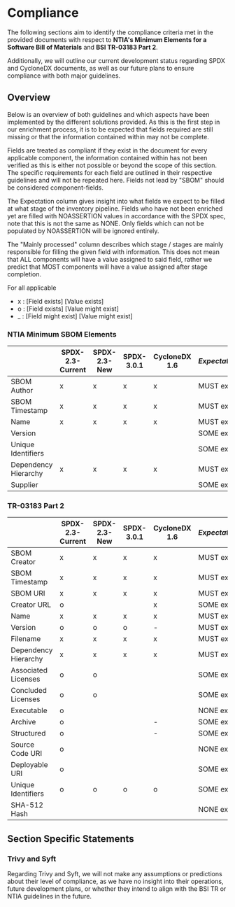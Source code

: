 # Compliance

The following sections aim to identify the compliance criteria met in the provided documents
with respect to **NTIA's Minimum Elements for a Software Bill of Materials** and **BSI TR-03183 Part 2**.

Additionally, we will outline our current development status regarding SPDX and CycloneDX documents,
as well as our future plans to ensure compliance with both major guidelines.

## Overview

Below is an overview of both guidelines and which aspects have been implemented by the different
solutions provided. As this is the first step in our enrichment process, it is to be expected that fields
required are still missing or that the information contained within may not be complete. 

Fields are treated as compliant if they exist in the document for every applicable component,
the information contained within has not been verified as this is either not possible
or beyond the scope of this section. The specific requirements for each field are outlined
in their respective guidelines and will not be repeated here.
Fields not lead by "SBOM" should be considered component-fields.

The Expectation column gives insight into what fields we expect to be filled at what stage of the
inventory pipeline. Fields who have not been enriched yet are filled with NOASSERTION values in
accordance with the SPDX spec, note that this is not the same as NONE. Only fields which can not be populated
by NOASSERTION will be ignored entirely.

The "Mainly processed" column describes which stage / stages are mainly responsible for filling the given field
with information. This does not mean that ALL components will have a value assigned to said field, rather we
predict that MOST components will have a value assigned after stage completion.

For all applicable
- x : [Field exists] [Value exists]
- o : [Field exists] [Value might exist]
- _ : [Field might exist] [Value might exist]

### NTIA Minimum SBOM Elements

|                      | SPDX-2.3-Current | SPDX-2.3-New | SPDX-3.0.1 | CycloneDX 1.6 | _Expectation_ | _Mainly processed_ |
|----------------------|------------------|--------------|------------|---------------|---------------|--------------------|
| SBOM Author          | x                | x            | x          | x             | MUST exist    | analyzed           |
| SBOM Timestamp       | x                | x            | x          | x             | MUST exist    | analyzed           |
| Name                 | x                | x            | x          | x             | MUST exist    | analyzed           |
| Version              |                  |              |            |               | SOME exist    | resolved           |
| Unique Identifiers   |                  |              |            |               | SOME exist    |                    |
| Dependency Hierarchy | x                | x            | x          | x             | MUST exist    | analyzed           |
| Supplier             |                  |              |            |               | SOME exist    |                    |

### TR-03183 Part 2

|                      | SPDX-2.3-Current | SPDX-2.3-New | SPDX-3.0.1 | CycloneDX 1.6 | _Expectation_ | _Mainly processed_ |
|----------------------|------------------|--------------|------------|---------------|---------------|--------------------|
| SBOM Creator         | x                | x            | x          | x             | MUST exist    | analyzed           |
| SBOM Timestamp       | x                | x            | x          | x             | MUST exist    | analyzed           |
| SBOM URI             | x                | x            | x          | x             | MUST exist    | analyzed           |
| Creator URL          | o                |              |            | x             | SOME exist    | resolved           |
| Name                 | x                | x            | x          | x             | MUST exist    | analyzed           |
| Version              | o                | o            | o          | -             | MUST exist    | resolved           |
| Filename             | x                | x            | x          | x             | MUST exist    | analyzed           |
| Dependency Hierarchy | x                | x            | x          | x             | MUST exist    | analyzed           |
| Associated Licenses  | o                | o            |            |               | SOME exist    | scanned            |
| Concluded Licenses   | o                | o            |            |               | SOME exist    | scanned            |
| Executable           | o                |              |            |               | NONE exist    |                    |
| Archive              | o                |              |            | -             | SOME exist    |                    |
| Structured           | o                |              |            | -             | SOME exist    |                    |
| Source Code URI      | o                |              |            |               | NONE exist    | resolved           |
| Deployable URI       | o                |              |            |               | SOME exist    | resolved           |
| Unique Identifiers   | o                | o            | o          | o             | SOME exist    | resolved           |
| SHA-512 Hash         |                  |              |            |               | NONE exist    |                    |

## Section Specific Statements

### Trivy and Syft

Regarding Trivy and Syft, we will not make any assumptions or predictions about their level of compliance, as we have 
no insight into their operations, future development plans, or whether they intend to align with the BSI TR or NTIA 
guidelines in the future.
